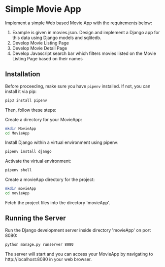 # Simple Movie App

Implement a simple Web based Movie App with the requirements below:
1. Example is given in movies.json. Design and implement a Django app for this data using Django models and sqlitedb.
2. Develop Movie Listing Page
3. Develop Movie Detail Page
4. Develop Javascript search bar which filters movies listed on the Movie Listing Page based on their names

## Installation

Before proceeding, make sure you have `pipenv` installed. If not, you can install it via pip:

```bash
pip3 install pipenv
```

Then, follow these steps:

Create a directory for your MovieApp:

```bash
mkdir MovieApp
cd MovieApp
```

Install Django within a virtual environment using pipenv:

```bash
pipenv install django
```

Activate the virtual environment:

```bash
pipenv shell
```

Create a movieApp directory for the project:
```bash
mkdir movieApp
cd movieApp
```
Fetch the project files into the directory 'movieApp'.

## Running the Server

Run the Django development server inside directory 'movieApp' on port 8080:
```bash
python manage.py runserver 8080
```
The server will start and you can access your MovieApp by navigating to http://localhost:8080 in your web browser.
